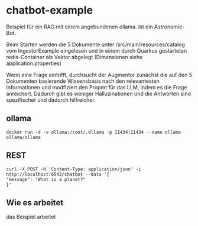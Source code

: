 # chatbot-example

Beispiel für ein RAG mit einem angebundenen ollama. Ist ein Astronomie- Bot.

Beim Starten werden die 5 Dokumente unter /src/main/resources/catalog vom IngestorExample eingelesen und
in einem durch Quarkus gestarteten redis-Container als Vektor abgelegt (Dimensionen siehe application.properties)

Wenn eine Frage eintrifft, durchsucht der Augmentor zunächst die auf den 5 Dokumenten basierende Wissensbasis nach den relevantesten
Informationen und modfiziert den Propmt für das LLM, indem es die Frage anreichert. Dadurch gibt es weniger Halluzinationen und die Antworten sind
spezifischer und dadurch hilfreicher.

## ollama

```
docker run -d -v ollama:/root/.ollama -p 11434:11434 --name ollama ollama/ollama
```

## REST

```
curl -X POST -H 'Content-Type: application/json' -i http://localhost:6543/chatbot --data '{
"message": "What is a planet?"
}'
```


## Wie es arbeitet

das Beispiel arbeitet